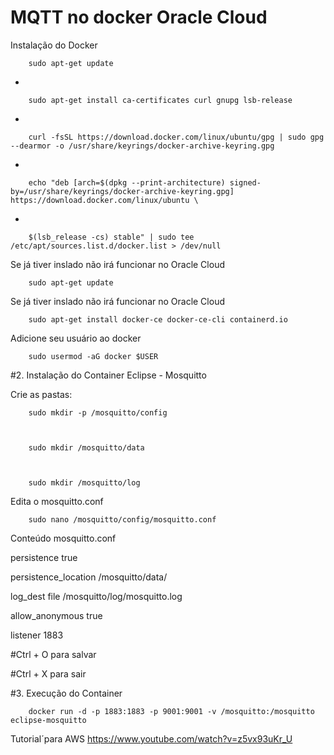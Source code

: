 # MQTT no docker Oracle Cloud

Instalação do Docker

        sudo apt-get update

-        

        sudo apt-get install ca-certificates curl gnupg lsb-release

-

        curl -fsSL https://download.docker.com/linux/ubuntu/gpg | sudo gpg --dearmor -o /usr/share/keyrings/docker-archive-keyring.gpg

-

        echo "deb [arch=$(dpkg --print-architecture) signed-by=/usr/share/keyrings/docker-archive-keyring.gpg] https://download.docker.com/linux/ubuntu \

-

        $(lsb_release -cs) stable" | sudo tee /etc/apt/sources.list.d/docker.list > /dev/null

Se já tiver inslado não irá funcionar no Oracle Cloud

        sudo apt-get update

Se já tiver inslado não irá funcionar no Oracle Cloud

        sudo apt-get install docker-ce docker-ce-cli containerd.io

Adicione seu usuário ao docker

        sudo usermod -aG docker $USER

#2. Instalação do Container Eclipse - Mosquitto

Crie as pastas:

        sudo mkdir -p /mosquitto/config


        
        sudo mkdir /mosquitto/data


        
        sudo mkdir /mosquitto/log

Edita o mosquitto.conf

        sudo nano /mosquitto/config/mosquitto.conf

Conteúdo mosquitto.conf

  persistence true
  
  persistence_location /mosquitto/data/
  
  log_dest file /mosquitto/log/mosquitto.log
  
  allow_anonymous true
  
  listener 1883

#Ctrl + O para salvar

#Ctrl + X para sair

#3. Execução do Container

        docker run -d -p 1883:1883 -p 9001:9001 -v /mosquitto:/mosquitto eclipse-mosquitto

Tutorial´para AWS https://www.youtube.com/watch?v=z5vx93uKr_U

